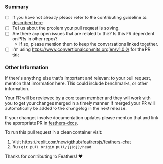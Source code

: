 ### Summary

- [ ] If you have not already please refer to the contributing guideline as [described
here](https://github.com/feathersjs/feathers/blob/master/.github/contributing.md#pull-requests)
- [ ] Tell us about the problem your pull request is solving.
- [ ] Are there any open issues that are related to this? Is this PR dependent on PRs in other repos?
  - If so, please mention them to keep the conversations linked together.
- [ ] I'm using https://www.conventionalcommits.org/en/v1.0.0/ for the PR title

### Other Information

If there's anything else that's important and relevant to your pull
request, mention that information here. This could include
benchmarks, or other information.

Your PR will be reviewed by a core team member and they will work with you to get your changes merged in a timely manner. If merged your PR will automatically be added to the changelog in the next release.

If your changes involve documentation updates please mention that and link the appropriate PR in [feathers-docs](https://github.com/feathersjs/feathers-docs).

To run this pull request in a clean container visit:
1. Visit https://replit.com/new/github/feathersjs/feathers-chat
2. Run `git pull origin pull/{{id}}/head`

Thanks for contributing to Feathers! :heart:
